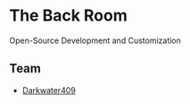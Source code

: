 # The Back Room

Open-Source Development and Customization

## Team

- [Darkwater409][DARKWATER409]

[DARKWATER409]: https://github.com/Darkwater409
